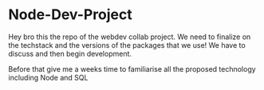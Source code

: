 # Node-Dev-Project

Hey bro this the repo of the webdev collab project.
We need to finalize on the techstack and the versions of the packages that we use!
We have to discuss and then begin development.

Before that give me a weeks time to familiarise all the proposed technology including Node and SQL
